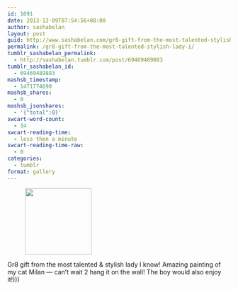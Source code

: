 ```yaml
---
id: 1091
date: 2013-12-09T07:54:56+00:00
author: sashabelan
layout: post
guid: http://www.sashabelan.com/gr8-gift-from-the-most-talented-stylish-lady-i/
permalink: /gr8-gift-from-the-most-talented-stylish-lady-i/
tumblr_sashabelan_permalink:
  - http://sashabelan.tumblr.com/post/69469489883
tumblr_sashabelan_id:
  - 69469489883
mashsb_timestamp:
  - 1471774690
mashsb_shares:
  - 0
mashsb_jsonshares:
  - '{"total":0}'
swcart-word-count:
  - 34
swcart-reading-time:
  - less then a minute
swcart-reading-time-raw:
  - 0
categories:
  - tumblr
format: gallery
---
```

<div id='gallery-548' class='gallery galleryid-1091 gallery-columns-3 gallery-size-thumbnail'>
  <figure class='gallery-item'> 
  
  <div class='gallery-icon landscape'>
    <a href='http://www.sashabelan.ru/gr8-gift-from-the-most-talented-stylish-lady-i/attachment/1092/'><img width="150" height="150" src="http://www.sashabelan.ru/wp-content/uploads/2013/12/tumblr_mxj4nkv2ij1qarj97o1_1280-150x150.jpg" class="attachment-thumbnail size-thumbnail" alt="" srcset="http://www.sashabelan.ru/wp-content/uploads/2013/12/tumblr_mxj4nkv2ij1qarj97o1_1280-150x150.jpg 150w, http://www.sashabelan.ru/wp-content/uploads/2013/12/tumblr_mxj4nkv2ij1qarj97o1_1280-300x300.jpg 300w, http://www.sashabelan.ru/wp-content/uploads/2013/12/tumblr_mxj4nkv2ij1qarj97o1_1280-230x230.jpg 230w, http://www.sashabelan.ru/wp-content/uploads/2013/12/tumblr_mxj4nkv2ij1qarj97o1_1280-350x350.jpg 350w, http://www.sashabelan.ru/wp-content/uploads/2013/12/tumblr_mxj4nkv2ij1qarj97o1_1280.jpg 640w" sizes="(max-width: 150px) 100vw, 150px" /></a>
  </div></figure>
</div>

Gr8 gift from the most talented & stylish lady I know! Amazing painting of my cat Milan &#8212; can&rsquo;t wait 2 hang it on the wall! The boy would also enjoy it!)))